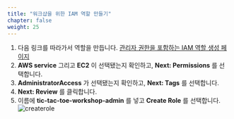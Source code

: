 ```yaml
---
title: "워크샵을 위한 IAM 역할 만들기"
chapter: false
weight: 25
---
```



1. 다음 링크를 따라가서 역할을 만듭니다. [관리자 권한을 포함하는 IAM 역할 생성 페이지](https://console.aws.amazon.com/iam/home#/roles$new?step=review&commonUseCase=EC2%2BEC2&selectedUseCase=EC2&policies=arn:aws:iam::aws:policy%2FAdministratorAccess)
1. **AWS service** 그리고 **EC2** 이 선택됐는지 확인하고, **Next: Permissions** 를 선택합니다.
1. **AdministratorAccess** 가 선택됐는지 확인하고, **Next: Tags** 를 선택합니다.
1. **Next: Review** 를 클릭합니다.
1. 이름에 **tic-tac-toe-workshop-admin** 를 넣고 **Create Role** 를 선택합니다.
![createrole](/images/createrole.png)
